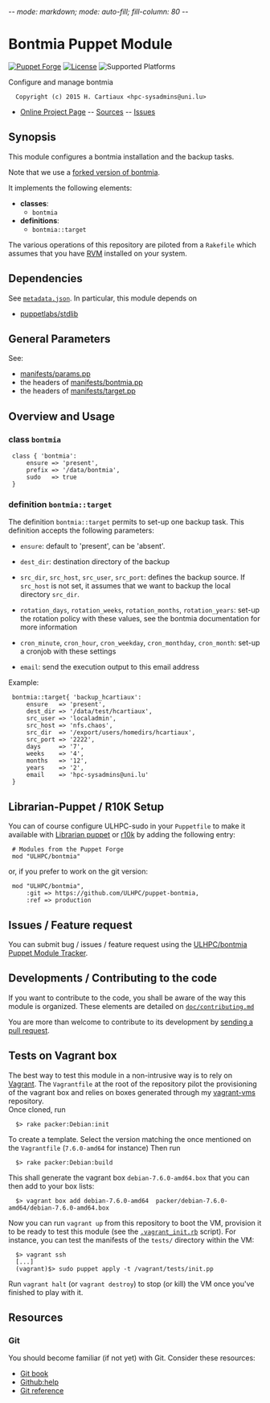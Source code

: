 -*- mode: markdown; mode: auto-fill; fill-column: 80 -*-

# Bontmia Puppet Module 

[![Puppet Forge](http://img.shields.io/puppetforge/v/ULHPC/bontmia.svg)](https://forge.puppetlabs.com/ulhpc/bontmia)
[![License](http://img.shields.io/:license-gpl3.0-blue.svg)](LICENSE)
![Supported Platforms](http://img.shields.io/badge/platform-debian-lightgrey.svg)

Configure and manage bontmia

      Copyright (c) 2015 H. Cartiaux <hpc-sysadmins@uni.lu>
      

* [Online Project Page](https://github.com/ULHPC/puppet-bontmia)  -- [Sources](https://github.com/ULHPC/puppet-bontmia) -- [Issues](https://github.com/ULHPC/puppet-bontmia/issues)

## Synopsis

This module configures a bontmia installation and the backup tasks.

Note that we use a [forked version of bontmia](https://github.com/hcartiaux/bontmia).

It implements the following elements:

* __classes__:
  * `bontmia`
* __definitions__:
  * `bontmia::target`
 
The various operations of this repository are piloted from a `Rakefile` which
assumes that you have [RVM](https://rvm.io/) installed on your system.

## Dependencies

See [`metadata.json`](metadata.json). In particular, this module depends on 

* [puppetlabs/stdlib](https://forge.puppetlabs.com/puppetlabs/stdlib)

## General Parameters

See:

* [manifests/params.pp](manifests/params.pp)
* the headers of [manifests/bontmia.pp](manifests/bontmia.pp)
* the headers of [manifests/target.pp](manifests/target.pp)

## Overview and Usage

### class `bontmia`

     class { 'bontmia':
         ensure => 'present',
         prefix => '/data/bontmia',
         sudo   => true
     }

### definition `bontmia::target`

The definition `bontmia::target` permits to set-up one backup task.
This definition accepts the following parameters:

* `ensure`: default to 'present', can be 'absent'.
* `dest_dir`: destination directory of the backup
* `src_dir`, `src_host`, `src_user`, `src_port`: defines the backup source.
  If `src_host` is not set, it assumes that we want to backup the local directory `src_dir`.

* `rotation_days`, `rotation_weeks`, `rotation_months`, `rotation_years`:
  set-up the rotation policy with these values, see the bontmia documentation for more information

* `cron_minute`, `cron_hour`, `cron_weekday`, `cron_monthday`, `cron_month`:
  set-up a cronjob with these settings

* `email`: send the execution output to this email address

Example:

     bontmia::target{ 'backup_hcartiaux':
         ensure   => 'present',
         dest_dir => '/data/test/hcartiaux',
         src_user => 'localadmin',
         src_host => 'nfs.chaos',
         src_dir  => '/export/users/homedirs/hcartiaux',
         src_port => '2222',
         days     => '7',
         weeks    => '4',
         months   => '12',
         years    => '2',
         email    => 'hpc-sysadmins@uni.lu'
     }

## Librarian-Puppet / R10K Setup

You can of course configure ULHPC-sudo in your `Puppetfile` to make it 
available with [Librarian puppet](http://librarian-puppet.com/) or
[r10k](https://github.com/adrienthebo/r10k) by adding the following entry:

     # Modules from the Puppet Forge
     mod "ULHPC/bontmia"

or, if you prefer to work on the git version: 

     mod "ULHPC/bontmia", 
         :git => https://github.com/ULHPC/puppet-bontmia,
         :ref => production 

## Issues / Feature request

You can submit bug / issues / feature request using the 
[ULHPC/bontmia Puppet Module Tracker](https://github.com/ULHPC/puppet-bontmia/issues). 


## Developments / Contributing to the code 

If you want to contribute to the code, you shall be aware of the way this module
is organized.
These elements are detailed on [`doc/contributing.md`](doc/contributing.md)

You are more than welcome to contribute to its development by 
[sending a pull request](https://help.github.com/articles/using-pull-requests). 

## Tests on Vagrant box

The best way to test this module in a non-intrusive way is to rely on
[Vagrant](http://www.vagrantup.com/). The `Vagrantfile` at the root of the
repository pilot the provisioning of the vagrant box and relies on boxes
generated through my [vagrant-vms](https://github.com/falkor/vagrant-vms)
repository.  
Once cloned, run 

      $> rake packer:Debian:init
      
To create a template. Select the version matching the once mentioned on the
`Vagrantfile` (`7.6.0-amd64` for instance)
Then run 

      $> rake packer:Debian:build
      
This shall generate the vagrant box `debian-7.6.0-amd64.box` that you can then
add to your box lists: 

      $> vagrant box add debian-7.6.0-amd64  packer/debian-7.6.0-amd64/debian-7.6.0-amd64.box

Now you can run `vagrant up` from this repository to boot the VM, provision it
to be ready to test this module (see the [`.vagrant_init.rb`](.vagrant_init.rb)
script). For instance, you can test the manifests of the `tests/` directory
within the VM: 

      $> vagrant ssh 
      [...]
      (vagrant)$> sudo puppet apply -t /vagrant/tests/init.pp
      
Run `vagrant halt` (or `vagrant destroy`) to stop (or kill) the VM once you've
finished to play with it. 

## Resources

### Git 

You should become familiar (if not yet) with Git. Consider these resources: 

* [Git book](http://book.git-scm.com/index.html)
* [Github:help](http://help.github.com/mac-set-up-git/)
* [Git reference](http://gitref.org/)

